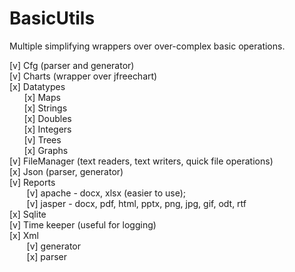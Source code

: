 # BasicUtils
Multiple simplifying wrappers over over-complex basic operations.

[v] Cfg (parser and generator)  
[v] Charts (wrapper over jfreechart)  
[x] Datatypes   
&nbsp;&nbsp;&nbsp;&nbsp;&nbsp;&nbsp;[x] Maps  
&nbsp;&nbsp;&nbsp;&nbsp;&nbsp;&nbsp;[x] Strings  
&nbsp;&nbsp;&nbsp;&nbsp;&nbsp;&nbsp;[x] Doubles  
&nbsp;&nbsp;&nbsp;&nbsp;&nbsp;&nbsp;[x] Integers    
&nbsp;&nbsp;&nbsp;&nbsp;&nbsp;&nbsp;[v] Trees  
&nbsp;&nbsp;&nbsp;&nbsp;&nbsp;&nbsp;[x] Graphs  
[v] FileManager (text readers, text writers, quick file operations)  
[x] Json (parser, generator)  
[v] Reports  
&nbsp;&nbsp;&nbsp;&nbsp;&nbsp;&nbsp; [v] apache - docx, xlsx (easier to use);  
&nbsp;&nbsp;&nbsp;&nbsp;&nbsp;&nbsp; [v] jasper - docx, pdf, html, pptx, png, jpg, gif, odt, rtf    
[x] Sqlite  
[v] Time keeper (useful for logging)  
[x] Xml  
&nbsp;&nbsp;&nbsp;&nbsp;&nbsp;&nbsp; [v] generator  
&nbsp;&nbsp;&nbsp;&nbsp;&nbsp;&nbsp; [x] parser  
